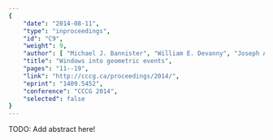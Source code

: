 ```yaml
---
{
    "date": "2014-08-11",
    "type": "inproceedings",
    "id": "C9",
    "weight": 9,
    "author": [ "Michael J. Bannister", "William E. Devanny", "Joseph A. Simons", "Lowell Trott" ],
    "title": "Windows into geometric events",
    "pages": "11--19",
    "link": "http://cccg.ca/proceedings/2014/",
    "eprint": "1409.5452",
    "conference": "CCCG 2014",
    "selected": false
}
---
```


TODO: Add abstract here!

